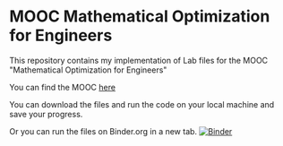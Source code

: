 # MOOC Mathematical Optimization for Engineers

This repository contains my implementation of Lab files for the MOOC "Mathematical Optimization for Engineers"

You can find the MOOC [here](https://www.edx.org/learn/math/rwth-aachen-university-mathematical-optimization-for-engineers)

You can download the files and run the code on your local machine and save your progress. 

Or you can run the files on Binder.org in a new tab. 
[![Binder](https://mybinder.org/badge_logo.svg)](https://mybinder.org/v2/git/https%3A%2F%2Fgit.rwth-aachen.de%2Favt-svt%2Fpublic%2Fmooc-mathematical-optimization-for-engineers.git/HEAD)
